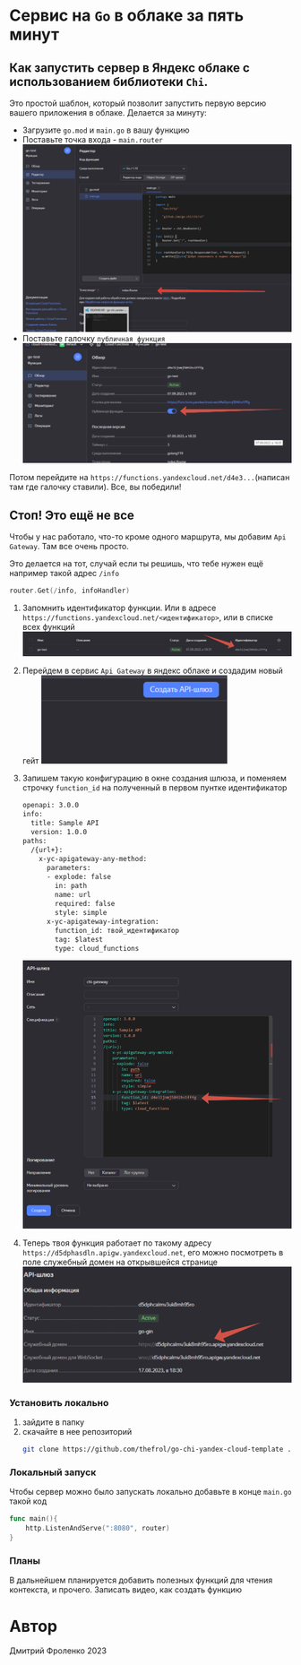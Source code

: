# Сервис на `Go` в облаке за пять минут

Как запустить сервер в Яндекс облаке с использованием библиотеки `Chi`.
----

Это простой шаблон, который позволит запустить первую версию вашего приложения в облаке. Делается за минуту:
+ Загрузите `go.mod` и `main.go` в вашу функцию
+ Поставьте точка входа - `main.router`
    ![точка входа](./assets/code.png "Вот сюда")
+ Поставьте галочку `публичная функция`
    ![галочка](./assets/public.png "Вот сюда")


Потом перейдите на `https://functions.yandexcloud.net/d4e3...`(написан там где галочку ставили). Все, вы победили!

## Стоп! Это ещё не все

Чтобы у нас работало, что-то кроме одного маршрута, мы добавим `Api Gateway`. Там все очень просто. 

Это делается на тот, случай если ты решишь, что тебе нужен ещё например такой адрес `/info`

```go
router.Get(/info, infoHandler)
```

1. Запомнить идентификатор функции. Или в адресе `https://functions.yandexcloud.net/<идентификатор>`, или в списке всех функций
    ![запомнить функцию](./assets/func-id.png "Где находится идетификатор")
1. Перейдем в сервис `Api Gateway` в яндекс облаке и создадим новый гейт
    ![создать шлюз](./assets/gateway-create.png "Где находится кнопка")
2. Запишем такую конфигурацию в окне создания шлюза, и поменяем строчку `function_id` на полученный в первом пунтке идентификатор

    ```openapi
    openapi: 3.0.0
    info:
      title: Sample API
      version: 1.0.0
    paths:
      /{url+}:
        x-yc-apigateway-any-method:
          parameters:
          - explode: false
            in: path
            name: url
            required: false
            style: simple
          x-yc-apigateway-integration:
            function_id: твой_идентификатор
            tag: $latest
            type: cloud_functions
    ```

    ![заполнить конфигурацию](./assets/gateway-config.png "Куда писать")
4. Теперь твоя функция работает по такому адресу `https://d5dphasdln.apigw.yandexcloud.net`, его можно посмотреть в поле служебный домен на открывшейся странице
    ![Адрес шлюза](./assets/gateway-url.png)

### Установить локально

1. зайдите в папку
2. скачайте в нее репозиторий
    ```bash
    git clone https://github.com/thefrol/go-chi-yandex-cloud-template .
    ```

### Локальный запуск

Чтобы сервер можно было запускать локально добавьте в конце `main.go` такой код

```go
func main(){
    http.ListenAndServe(":8080", router)
}
```

### Планы

В дальнейшем планируется добавить полезных функций для чтения контекста, и прочего.
Записать видео, как создать функцию

# Автор

Дмитрий Фроленко 2023
